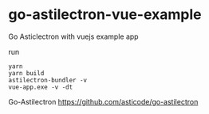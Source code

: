 # go-astilectron-vue-example
Go Asticlectron with vuejs example app

run
```
yarn
yarn build
astilectron-bundler -v
vue-app.exe -v -dt
```


Go-Astilectron https://github.com/asticode/go-astilectron
